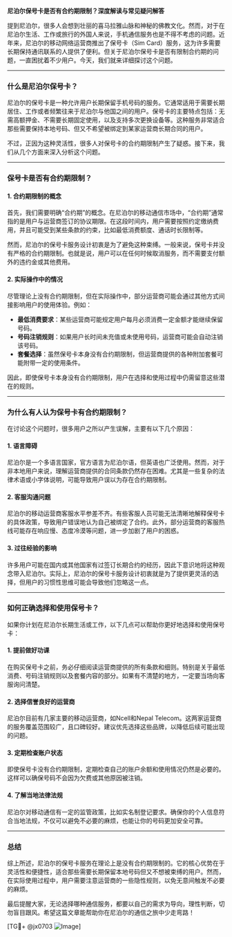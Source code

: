 **尼泊尔保号卡是否有合约期限制？深度解读与常见疑问解答**

提到尼泊尔，很多人会想到壮丽的喜马拉雅山脉和神秘的佛教文化。然而，对于在尼泊尔生活、工作或旅行的外国人来说，手机通信服务也是不得不考虑的问题。近年来，尼泊尔的移动网络运营商推出了保号卡（Sim Card）服务，这为许多需要长期保持通讯联系的人提供了便利。但关于尼泊尔保号卡是否有限制合约期的问题，一直困扰着不少用户。今天，我们就来详细探讨这个问题。

---

### 什么是尼泊尔保号卡？

尼泊尔的保号卡是一种允许用户长期保留手机号码的服务。它通常适用于需要长期居住、工作或者频繁往来于尼泊尔与他国之间的用户。保号卡的主要特点包括：无需高额押金、不需要长期固定使用，以及支持多次更换设备等。这种服务非常适合那些需要保持本地号码、但又不希望被绑定到某家运营商长期合同的用户。

不过，正因为这种灵活性，很多人对保号卡的合约期限制产生了疑惑。接下来，我们从几个方面来深入分析这个问题。

---

### 保号卡是否有合约期限制？

#### 1. **合约期限制的概念**
首先，我们需要明确“合约期”的概念。在尼泊尔的移动通信市场中，“合约期”通常指的是用户与运营商签订的协议期限。在这段时间内，用户需要按照约定缴纳费用，并且可能受到某些条款的约束，比如最低消费额度、通话时长限制等。

然而，尼泊尔的保号卡服务设计初衷是为了避免这种束缚。一般来说，保号卡并没有严格的合约期限制。也就是说，用户可以在任何时候取消服务，而不需要支付额外的违约金或其他费用。

#### 2. **实际操作中的情况**
尽管理论上没有合约期限制，但在实际操作中，部分运营商可能会通过其他方式间接影响用户的使用体验。例如：
- **最低消费要求**：某些运营商可能规定用户每月必须消费一定金额才能继续保留号码。
- **号码注销规则**：如果用户长时间未充值或未使用号码，运营商可能会自动注销该号码。
- **套餐选择**：虽然保号卡本身没有合约期限制，但运营商提供的各种附加套餐可能附带一定的使用条件。

因此，即使保号卡本身没有合约期限制，用户在选择和使用过程中仍需留意这些潜在的规则。

---

### 为什么有人认为保号卡有合约期限制？

在讨论这个问题时，很多用户之所以产生误解，主要有以下几个原因：

#### 1. **语言障碍**
尼泊尔是一个多语言国家，官方语言为尼泊尔语，但英语也广泛使用。然而，对于非本地用户来说，理解运营商提供的合同条款仍然存在困难。尤其是一些复杂的法律术语或小字体说明，可能导致用户误以为存在合约期限制。

#### 2. **客服沟通问题**
尼泊尔的移动运营商客服水平参差不齐。有些客服人员可能无法清晰地解释保号卡的具体政策，导致用户错误地认为自己被绑定了合约。此外，部分运营商的客服热线可能存在响应慢、态度冷漠等问题，进一步加剧了用户的困惑。

#### 3. **过往经验的影响**
许多用户可能在国内或其他国家有过签订长期合约的经历，因此下意识地将这种观念带入尼泊尔。实际上，尼泊尔的保号卡服务设计初衷就是为了提供更灵活的选择，但用户的习惯性思维可能会导致他们忽略这一点。

---

### 如何正确选择和使用保号卡？

如果你计划在尼泊尔长期生活或工作，以下几点可以帮助你更好地选择和使用保号卡：

#### 1. **提前做好功课**
在购买保号卡之前，务必仔细阅读运营商提供的所有条款和细则。特别是关于最低消费、号码注销规则以及套餐内容的部分。如果有不清楚的地方，一定要当场向客服询问清楚。

#### 2. **选择信誉良好的运营商**
尼泊尔目前有几家主要的移动运营商，如Ncell和Nepal Telecom。这两家运营商的服务覆盖范围较广，且口碑较好。建议优先选择这些品牌，以降低后续可能出现的问题。

#### 3. **定期检查账户状态**
即使保号卡没有合约期限制，定期检查自己的账户余额和使用情况仍然是必要的。这样可以确保号码不会因为欠费或其他原因被注销。

#### 4. **了解当地法律法规**
尼泊尔对移动通信有一定的监管政策，比如实名制登记要求。确保你的个人信息符合当地法规，不仅可以避免不必要的麻烦，也能让你的号码更加安全可靠。

---

### 总结

综上所述，尼泊尔的保号卡服务在理论上是没有合约期限制的。它的核心优势在于灵活性和便捷性，适合那些需要长期保留本地号码但又不想被束缚的用户。然而，在实际使用过程中，用户需要注意运营商的一些隐性规则，以免无意间触发不必要的麻烦。

最后提醒大家，无论选择哪种通信服务，都要以自己的需求为导向，理性判断，切勿盲目跟风。希望这篇文章能帮助你在尼泊尔的通信之旅中少走弯路！

[TG💪+ @jx0703 ![Image](https://github.com/user-attachments/assets/dbca1d08-cadb-493c-b0ec-ad6f7a83f270)]